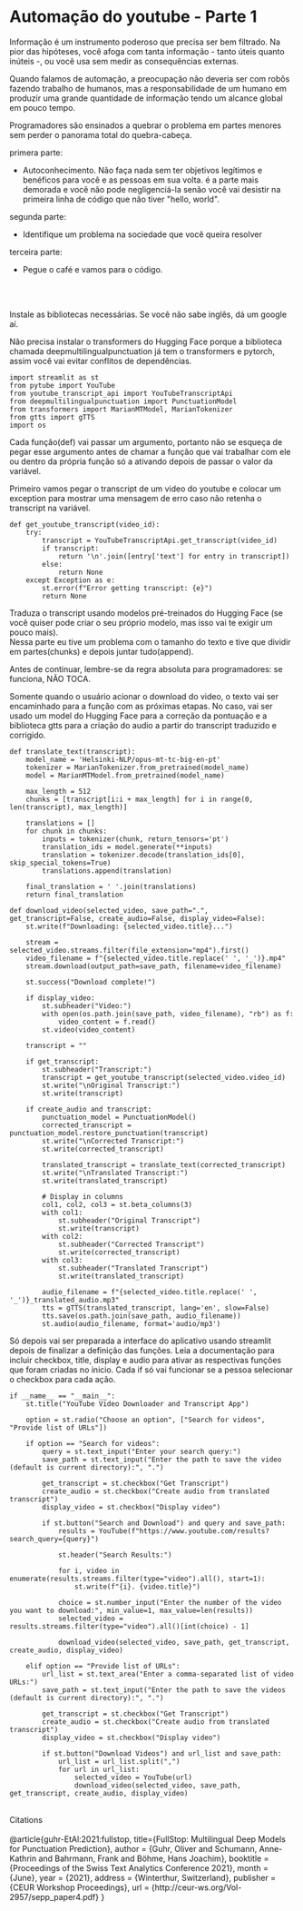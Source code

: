 # Automação do youtube - Parte 1

Informação é um instrumento poderoso que precisa ser bem filtrado. 
Na pior das hipóteses, você afoga com tanta informação - tanto úteis quanto inúteis -,
ou você usa sem medir as consequências externas.  

Quando falamos de automação, a preocupação não deveria ser com robôs fazendo trabalho de humanos,
mas a responsabilidade de um humano em produzir uma grande quantidade de informação tendo um alcance global em pouco tempo.

Programadores são ensinados a quebrar o problema em partes menores sem perder o panorama total do quebra-cabeça.

primera parte:
- Autoconhecimento. Não faça nada sem ter objetivos legítimos e benéficos para você e as pessoas em sua volta.
é a parte mais demorada e você não pode negligenciá-la senão você vai desistir na primeira linha de código que não tiver "hello, world".

segunda parte:
- Identifique um problema na sociedade que você queira resolver


terceira parte:
- Pegue o café e vamos para o código.
<br />
<br />


Instale as bibliotecas necessárias. Se você não sabe inglês, dá um google aí.

Não precisa instalar o transformers do Hugging Face porque a biblioteca chamada deepmultilingualpunctuation
já tem o transformers e pytorch, assim você vai evitar conflitos de dependências.




```
import streamlit as st
from pytube import YouTube
from youtube_transcript_api import YouTubeTranscriptApi
from deepmultilingualpunctuation import PunctuationModel
from transformers import MarianMTModel, MarianTokenizer
from gtts import gTTS
import os
```

Cada função(def) vai passar um argumento, portanto não se esqueça de pegar esse argumento antes de chamar a função 
que vai trabalhar com ele ou dentro da própria função só a ativando depois de passar o valor da variável.

Primeiro vamos pegar o transcript de um video do youtube e colocar um exception para mostrar uma mensagem de erro caso não retenha o transcript na variável.


```
def get_youtube_transcript(video_id):
    try:
        transcript = YouTubeTranscriptApi.get_transcript(video_id)
        if transcript:
            return '\n'.join([entry['text'] for entry in transcript])
        else:
            return None
    except Exception as e:
        st.error(f"Error getting transcript: {e}")
        return None
```

Traduza o transcript usando modelos pré-treinados do Hugging Face (se você quiser pode criar o seu próprio modelo, mas isso vai te exigir um pouco mais).<br />
Nessa parte eu tive um problema com o tamanho do texto e tive que dividir em partes(chunks) e depois juntar tudo(append).

Antes de continuar, lembre-se da regra absoluta para programadores: se funciona, NÃO TOCA.

Somente quando o usuário acionar o download do video, o texto vai ser encaminhado para a função com as próximas etapas.
No caso, vai ser usado um model do Hugging Face para a correção da pontuação e a biblioteca gtts para a criação do audio a partir do transcript traduzido e corrigido.


```
def translate_text(transcript):
    model_name = 'Helsinki-NLP/opus-mt-tc-big-en-pt'
    tokenizer = MarianTokenizer.from_pretrained(model_name)
    model = MarianMTModel.from_pretrained(model_name)

    max_length = 512
    chunks = [transcript[i:i + max_length] for i in range(0, len(transcript), max_length)]

    translations = []
    for chunk in chunks:
        inputs = tokenizer(chunk, return_tensors='pt')
        translation_ids = model.generate(**inputs)
        translation = tokenizer.decode(translation_ids[0], skip_special_tokens=True)
        translations.append(translation)

    final_translation = ' '.join(translations)
    return final_translation
```


```
def download_video(selected_video, save_path=".", get_transcript=False, create_audio=False, display_video=False):
    st.write(f"Downloading: {selected_video.title}...")
    
    stream = selected_video.streams.filter(file_extension="mp4").first()
    video_filename = f"{selected_video.title.replace(' ', '_')}.mp4"
    stream.download(output_path=save_path, filename=video_filename)

    st.success("Download complete!")

    if display_video:
        st.subheader("Video:")
        with open(os.path.join(save_path, video_filename), "rb") as f:
            video_content = f.read()
        st.video(video_content)

    transcript = ""

    if get_transcript:
        st.subheader("Transcript:")
        transcript = get_youtube_transcript(selected_video.video_id)
        st.write("\nOriginal Transcript:")
        st.write(transcript)

    if create_audio and transcript:
        punctuation_model = PunctuationModel()
        corrected_transcript = punctuation_model.restore_punctuation(transcript)
        st.write("\nCorrected Transcript:")
        st.write(corrected_transcript)

        translated_transcript = translate_text(corrected_transcript)
        st.write("\nTranslated Transcript:")
        st.write(translated_transcript)

        # Display in columns
        col1, col2, col3 = st.beta_columns(3)
        with col1:
            st.subheader("Original Transcript")
            st.write(transcript)
        with col2:
            st.subheader("Corrected Transcript")
            st.write(corrected_transcript)
        with col3:
            st.subheader("Translated Transcript")
            st.write(translated_transcript)

        audio_filename = f"{selected_video.title.replace(' ', '_')}_translated_audio.mp3"
        tts = gTTS(translated_transcript, lang='en', slow=False)
        tts.save(os.path.join(save_path, audio_filename))
        st.audio(audio_filename, format='audio/mp3')
```


Só depois vai ser preparada a interface do aplicativo usando streamlit depois de finalizar a definição das funções.
Leia a documentação para incluir checkbox, title, display e audio para ativar as respectivas funções que foram criadas no inicio. 
Cada if só vai funcionar se a pessoa selecionar o checkbox para cada ação.


```
if __name__ == "__main__":
    st.title("YouTube Video Downloader and Transcript App")

    option = st.radio("Choose an option", ["Search for videos", "Provide list of URLs"])

    if option == "Search for videos":
        query = st.text_input("Enter your search query:")
        save_path = st.text_input("Enter the path to save the video (default is current directory):", ".")
        
        get_transcript = st.checkbox("Get Transcript")
        create_audio = st.checkbox("Create audio from translated transcript")
        display_video = st.checkbox("Display video")

        if st.button("Search and Download") and query and save_path:
            results = YouTube(f"https://www.youtube.com/results?search_query={query}")

            st.header("Search Results:")
            
            for i, video in enumerate(results.streams.filter(type="video").all(), start=1):
                st.write(f"{i}. {video.title}")

            choice = st.number_input("Enter the number of the video you want to download:", min_value=1, max_value=len(results))
            selected_video = results.streams.filter(type="video").all()[int(choice) - 1]

            download_video(selected_video, save_path, get_transcript, create_audio, display_video)

    elif option == "Provide list of URLs":
        url_list = st.text_area("Enter a comma-separated list of video URLs:")
        save_path = st.text_input("Enter the path to save the videos (default is current directory):", ".")
        
        get_transcript = st.checkbox("Get Transcript")
        create_audio = st.checkbox("Create audio from translated transcript")
        display_video = st.checkbox("Display video")

        if st.button("Download Videos") and url_list and save_path:
            url_list = url_list.split(",")
            for url in url_list:
                selected_video = YouTube(url)
                download_video(selected_video, save_path, get_transcript, create_audio, display_video)
```
<br />
Citations
<br />
<br />
@article{guhr-EtAl:2021:fullstop,
  title={FullStop: Multilingual Deep Models for Punctuation Prediction},
  author    = {Guhr, Oliver  and  Schumann, Anne-Kathrin  and  Bahrmann, Frank  and  Böhme, Hans Joachim},
  booktitle      = {Proceedings of the Swiss Text Analytics Conference 2021},
  month          = {June},
  year           = {2021},
  address        = {Winterthur, Switzerland},
  publisher      = {CEUR Workshop Proceedings},  
  url       = {http://ceur-ws.org/Vol-2957/sepp_paper4.pdf}
}

